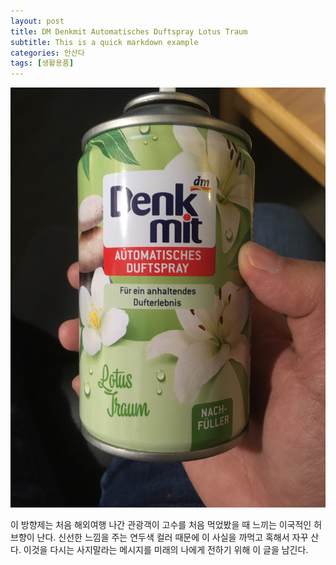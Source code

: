 ```yaml
---
layout: post
title: DM Denkmit Automatisches Duftspray Lotus Traum
subtitle: This is a quick markdown example
categories: 안산다
tags: [생활용품]
---
```

![Lotus Traum](/assets/images/posts/IMG_2630.JPG)

이 방향제는 처음 해외여행 나간 관광객이 고수를 처음 먹었봤을 때 느끼는 이국적인 허브향이 난다. 신선한 느낌을 주는 연두색 컬러 때문에 이 사실을 까먹고 혹해서 자꾸 산다. 이것을 다시는 사지말라는 메시지를 미래의 나에게 전하기 위해 이 글을 남긴다. 
